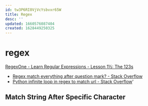 ```yaml
---
id: tw3P6RI0VjVcYsbvxr65W
title: Regex
desc: ''
updated: 1660576087404
created: 1628449250325
---
```

# regex
[RegexOne - Learn Regular Expressions - Lesson 1½: The 123s](https://regexone.com/lesson/letters_and_digits)

* [Regex match everything after question mark? - Stack Overflow](https://stackoverflow.com/questions/4419000/regex-match-everything-after-question-mark)
* [Python infinite loop in regex to match url - Stack Overflow](https://stackoverflow.com/questions/28185064/python-infinite-loop-in-regex-to-match-url)'

## Match String After Specific Character

